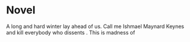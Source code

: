 # Novel
A long and hard winter lay ahead of us. Call me Ishmael Maynard Keynes and kill everybody who dissents . This is madness of 